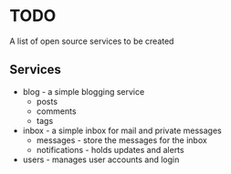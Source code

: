 # TODO

A list of open source services to be created

## Services

- blog - a simple blogging service
  - posts
  - comments
  - tags
- inbox - a simple inbox for mail and private messages
  * messages - store the messages for the inbox
  * notifications - holds updates and alerts
- users - manages user accounts and login
